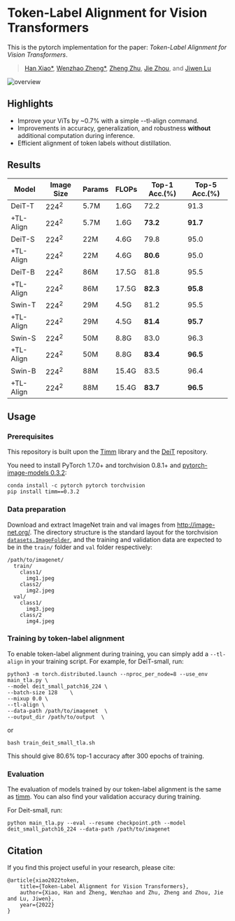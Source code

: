 
# Token-Label Alignment for Vision Transformers

This is the pytorch implementation for the paper: *Token-Label Alignment for Vision Transformers*. 

> [Han Xiao\*](https://scholar.google.com/citations?user=N-u2i-QAAAAJ&hl=en), [Wenzhao Zheng\*](https://scholar.google.com/citations?user=LdK9scgAAAAJ&hl=en), [Zheng Zhu](http://www.zhengzhu.net/), [Jie Zhou](https://scholar.google.com/citations?user=6a79aPwAAAAJ&hl=en&authuser=1), and [Jiwen Lu](http://ivg.au.tsinghua.edu.cn/Jiwen_Lu/)

![overview](assets/overview.png)

## Highlights

- Improve your ViTs by ~0.7% with a simple --tl-align command.
- Improvements in accuracy, generalization, and robustness **without** additional computation during inference.
- Efficient alignment of token labels without distillation.

## Results

| Model     | Image Size | Params | FLOPs | Top-1 Acc.(\%) | Top-5 Acc.(\%) |
| --------- | ---------- | ------ | ----- | -------------- | -------------- |
| DeiT-T    | $224^2$    | 5.7M   | 1.6G  | 72.2           | 91.3           |
| +TL-Align | $224^2$    | 5.7M   | 1.6G  | **73.2**       | **91.7**       |
| DeiT-S    | $224^2$    | 22M    | 4.6G  | 79.8           | 95.0           |
| +TL-Align | $224^2$    | 22M    | 4.6G  | **80.6**       | 95.0           |
| DeiT-B    | $224^2$    | 86M    | 17.5G | 81.8           | 95.5           |
| +TL-Align | $224^2$    | 86M    | 17.5G | **82.3**       | **95.8**       |
| Swin-T    | $224^2$    | 29M    | 4.5G  | 81.2           | 95.5           |
| +TL-Align | $224^2$    | 29M    | 4.5G  | **81.4**       | **95.7**       |
| Swin-S    | $224^2$    | 50M    | 8.8G  | 83.0           | 96.3           |
| +TL-Align | $224^2$    | 50M    | 8.8G  | **83.4**       | **96.5**       |
| Swin-B    | $224^2$    | 88M    | 15.4G | 83.5           | 96.4           |
| +TL-Align | $224^2$    | 88M    | 15.4G | **83.7**       | **96.5**       |

## Usage

### Prerequisites

This repository is built upon the [Timm](https://github.com/rwightman/pytorch-image-models) library and the [DeiT](https://github.com/facebookresearch/deit) repository. 

You need to install PyTorch 1.7.0+ and torchvision 0.8.1+ and [pytorch-image-models 0.3.2](https://github.com/rwightman/pytorch-image-models):

```
conda install -c pytorch pytorch torchvision
pip install timm==0.3.2
```

### Data preparation

Download and extract ImageNet train and val images from http://image-net.org/.
The directory structure is the standard layout for the torchvision [`datasets.ImageFolder`](https://pytorch.org/docs/stable/torchvision/datasets.html#imagefolder), and the training and validation data are expected to be in the `train/` folder and `val` folder respectively:

```
/path/to/imagenet/
  train/
    class1/
      img1.jpeg
    class2/
      img2.jpeg
  val/
    class1/
      img3.jpeg
    class/2
      img4.jpeg
```


### Training by token-label alignment
To enable token-label alignment during training, you can simply add a ```--tl-align``` in your training script. For example, for DeiT-small, run:

```
python3 -m torch.distributed.launch --nproc_per_node=8 --use_env main_tla.py \
--model deit_small_patch16_224 \
--batch-size 128    \
--mixup 0.0 \
--tl-align \
--data-path /path/to/imagenet  \
--output_dir /path/to/output  \
```
or 

```
bash train_deit_small_tla.sh
```

This should give 80.6% top-1 accuracy after 300 epochs of training.

### Evaluation

The evaluation of models trained by our token-label alignment is the same as [timm](https://github.com/rwightman/pytorch-image-models#train-validation-inference-scripts).
You can also find your validation accuracy during training.

For Deit-small, run:
```
python main_tla.py --eval --resume checkpoint.pth --model deit_small_patch16_224 --data-path /path/to/imagenet
```



## Citation

If you find this project useful in your research, please cite:

````
@article{xiao2022token,
    title={Token-Label Alignment for Vision Transformers},
    author={Xiao, Han and Zheng, Wenzhao and Zhu, Zheng and Zhou, Jie and Lu, Jiwen},
    year={2022}
}
````
